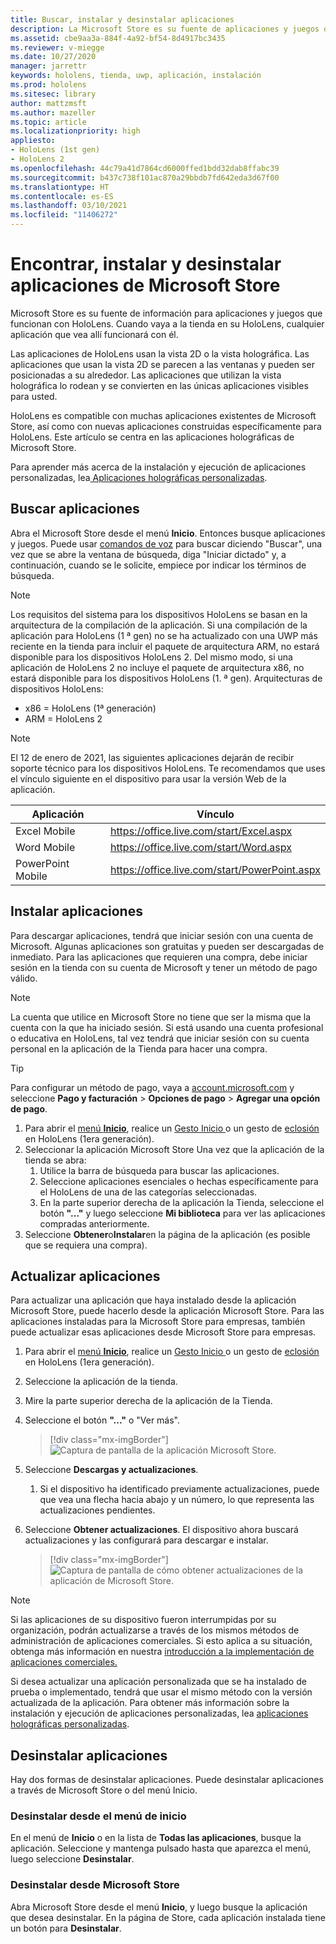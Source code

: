 ```yaml
---
title: Buscar, instalar y desinstalar aplicaciones
description: La Microsoft Store es su fuente de aplicaciones y juegos que funcionan con HoloLens.  Aprenda más sobre cómo encontrar, instalar y desinstalar aplicaciones holográficas.
ms.assetid: cbe9aa3a-884f-4a92-bf54-8d4917bc3435
ms.reviewer: v-miegge
ms.date: 10/27/2020
manager: jarrettr
keywords: hololens, tienda, uwp, aplicación, instalación
ms.prod: hololens
ms.sitesec: library
author: mattzmsft
ms.author: mazeller
ms.topic: article
ms.localizationpriority: high
appliesto:
- HoloLens (1st gen)
- HoloLens 2
ms.openlocfilehash: 44c79a41d7864cd6000ffed1bdd32dab8ffabc39
ms.sourcegitcommit: b437c738f101ac870a29bbdb7fd642eda3d67f00
ms.translationtype: HT
ms.contentlocale: es-ES
ms.lasthandoff: 03/10/2021
ms.locfileid: "11406272"
---
```

# <a name="find-install-and-uninstall-applications-from-the-microsoft-store"></a>Encontrar, instalar y desinstalar aplicaciones de Microsoft Store

Microsoft Store es su fuente de información para aplicaciones y juegos que funcionan con HoloLens. Cuando vaya a la tienda en su HoloLens, cualquier aplicación que vea allí funcionará con él.

Las aplicaciones de HoloLens usan la vista 2D o la vista holográfica. Las aplicaciones que usan la vista 2D se parecen a las ventanas y pueden ser posicionadas a su alrededor. Las aplicaciones que utilizan la vista holográfica lo rodean y se convierten en las únicas aplicaciones visibles para usted.

HoloLens es compatible con muchas aplicaciones existentes de Microsoft Store, así como con nuevas aplicaciones construidas específicamente para HoloLens.  Este artículo se centra en las aplicaciones holográficas de Microsoft Store.

Para aprender más acerca de la instalación y ejecución de aplicaciones personalizadas, lea[ Aplicaciones holográficas personalizadas](holographic-custom-apps.md).

## <a name="find-apps"></a>Buscar aplicaciones

Abra el Microsoft Store desde el menú **Inicio**. Entonces busque aplicaciones y juegos. Puede usar [comandos de voz](hololens-cortana.md) para buscar diciendo "Buscar", una vez que se abre la ventana de búsqueda, diga "Iniciar dictado" y, a continuación, cuando se le solicite, empiece por indicar los términos de búsqueda.

> [!NOTE]
> Los requisitos del sistema para los dispositivos HoloLens se basan en la arquitectura de la compilación de la aplicación. Si una compilación de la aplicación para HoloLens (1 ª gen) no se ha actualizado con una UWP más reciente en la tienda para incluir el paquete de arquitectura ARM, no estará disponible para los dispositivos HoloLens 2. Del mismo modo, si una aplicación de HoloLens 2 no incluye el paquete de arquitectura x86, no estará disponible para los dispositivos HoloLens (1. ª gen). Arquitecturas de dispositivos HoloLens:
> - x86 = HoloLens (1ª generación)
> - ARM = HoloLens 2

> [!NOTE]
> El 12 de enero de 2021, las siguientes aplicaciones dejarán de recibir soporte técnico para los dispositivos HoloLens. Te recomendamos que uses el vínculo siguiente en el dispositivo para usar la versión Web de la aplicación.

| Aplicación        | Vínculo                                          |
|------------|-----------------------------------------------|
| Excel Mobile      | https://office.live.com/start/Excel.aspx      |
| Word Mobile       | https://office.live.com/start/Word.aspx       |
| PowerPoint Mobile | https://office.live.com/start/PowerPoint.aspx |

## <a name="install-apps"></a>Instalar aplicaciones

Para descargar aplicaciones, tendrá que iniciar sesión con una cuenta de Microsoft. Algunas aplicaciones son gratuitas y pueden ser descargadas de inmediato. Para las aplicaciones que requieren una compra, debe iniciar sesión en la tienda con su cuenta de Microsoft y tener un método de pago válido.
> [!NOTE]
> La cuenta que utilice en Microsoft Store no tiene que ser la misma que la cuenta con la que ha iniciado sesión. Si está usando una cuenta profesional o educativa en HoloLens, tal vez tendrá que iniciar sesión con su cuenta personal en la aplicación de la Tienda para hacer una compra.

> [!TIP]
> Para configurar un método de pago, vaya a [account.microsoft.com](https://account.microsoft.com/) y seleccione **Pago y facturación** > **Opciones de pago** > **Agregar una opción de pago**.

1. Para abrir el [menú **Inicio**](holographic-home.md), realice un [Gesto Inicio ](https://docs.microsoft.com/hololens/hololens2-basic-usage#start-gesture)o un gesto de [eclosión](hololens1-basic-usage.md) en HoloLens (1era generación).
1. Seleccionar la aplicación Microsoft Store Una vez que la aplicación de la tienda se abra:
   1. Utilice la barra de búsqueda para buscar las aplicaciones. 
   1. Seleccione aplicaciones esenciales o hechas específicamente para el HoloLens de una de las categorías seleccionadas.
   1. En la parte superior derecha de la aplicación la Tienda, seleccione el botón **"..."** y luego seleccione **Mi biblioteca** para ver las aplicaciones compradas anteriormente.
1. Seleccione **Obtener**o**Instalar**en la página de la aplicación (es posible que se requiera una compra).

## <a name="update-apps"></a>Actualizar aplicaciones
Para actualizar una aplicación que haya instalado desde la aplicación Microsoft Store, puede hacerlo desde la aplicación Microsoft Store. Para las aplicaciones instaladas para la Microsoft Store para empresas, también puede actualizar esas aplicaciones desde Microsoft Store para empresas. 
1. Para abrir el [menú **Inicio**](holographic-home.md), realice un [Gesto Inicio ](https://docs.microsoft.com/hololens/hololens2-basic-usage#start-gesture)o un gesto de [eclosión](hololens1-basic-usage.md) en HoloLens (1era generación).
1. Seleccione la aplicación de la tienda.
1. Mire la parte superior derecha de la aplicación de la Tienda. 
1. Seleccione el botón **"..."** o "Ver más".

   > [!div class="mx-imgBorder"]
   > ![Captura de pantalla de la aplicación Microsoft Store.](images/store-update-1.png)

1. Seleccione **Descargas y actualizaciones**.
    1. Si el dispositivo ha identificado previamente actualizaciones, puede que vea una flecha hacia abajo y un número, lo que representa las actualizaciones pendientes.
1. Seleccione **Obtener actualizaciones**. El dispositivo ahora buscará actualizaciones y las configurará para descargar e instalar. 
 
   > [!div class="mx-imgBorder"]
   > ![Captura de pantalla de cómo obtener actualizaciones de la aplicación de Microsoft Store.](images/store-update-2.png.jpg)

> [!NOTE]
> Si las aplicaciones de su dispositivo fueron interrumpidas por su organización, podrán actualizarse a través de los mismos métodos de administración de aplicaciones comerciales. Si esto aplica a su situación, obtenga más información en nuestra [introducción a la implementación de aplicaciones comerciales.](app-deploy-overview.md)
>
> Si desea actualizar una aplicación personalizada que se ha instalado de prueba o implementado, tendrá que usar el mismo método con la versión actualizada de la aplicación. Para obtener más información sobre la instalación y ejecución de aplicaciones personalizadas, lea [aplicaciones holográficas personalizadas](holographic-custom-apps.md).

## <a name="uninstall-apps"></a>Desinstalar aplicaciones

Hay dos formas de desinstalar aplicaciones.  Puede desinstalar aplicaciones a través de Microsoft Store o del menú Inicio.

### <a name="uninstall-from-the-start-menu"></a>Desinstalar desde el menú de inicio

En el menú de **Inicio** o en la lista de **Todas las aplicaciones**, busque la aplicación. Seleccione y mantenga pulsado hasta que aparezca el menú, luego seleccione **Desinstalar**.

### <a name="uninstall-from-the-microsoft-store"></a>Desinstalar desde Microsoft Store

Abra Microsoft Store desde el menú **Inicio**, y luego busque la aplicación que desea desinstalar.  En la página de Store, cada aplicación instalada tiene un botón para **Desinstalar**.
